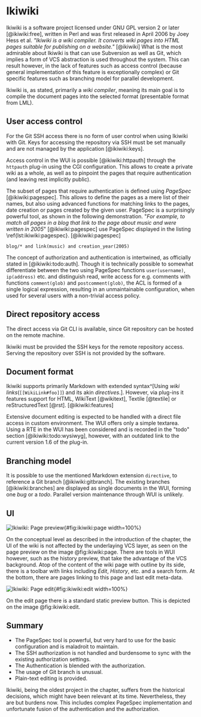 # Ikiwiki

Ikiwiki is a software project licensed under GNU GPL version 2 or later [@ikiwiki:free], written in Perl and was first released in April 2006 by Joey Hess et al.
_"Ikiwiki is a wiki compiler. It converts wiki pages into HTML pages suitable for publishing on a website."_ [@ikiwiki]
What is the most admirable about Ikiwiki is that can use Subversion as well as Git, which implies a form of VCS abstraction is used throughout the system.
This can result however, in the lack of features such as access control (because general implementation of this feature is exceptionally complex) or Git specific features such as branching model for parallel development.

Ikiwiki is, as stated, primarily a _wiki compiler_, meaning its main goal is to compile the document pages into the selected format (presentable format from LML).

## User access control

For the Git SSH access there is no form of user control when using Ikiwiki with Git.
Keys for accessing the repository via SSH must be set manually and are not managed by the application [@ikiwiki:keys].

Access control in the WUI is possible [@ikiwiki:httpauth] through the `httpauth` plug-in using the CGI configuration.
This allows to create a private wiki as a whole, as well as to pinpoint the pages that require authentication (and leaving rest implicitly public).


The subset of pages that require authentication is defined using _PageSpec_ [@ikiwiki:pagespec].
This allows to define the pages as a mere list of their names, but also using advanced functions for matching links to the pages, date creation or pages created by the given user.
PageSpec is a surprisingly powerful tool, as shown in the following demonstration.
"_For example, to match all pages in a blog that link to the page about music and were written in 2005_" [@ikiwiki:pagespec] use PageSpec displayed in the listing \ref{lst:ikiwiki:pagespec}. [@ikiwiki:pagespec]

```{language=lisp caption="Ikiwiki: PageSpec example" label="lst:ikiwiki:pagespec"}
blog/* and link(music) and creation_year(2005)
```

The concept of authorization and authentication is intertwined, as officially stated in [@ikiwiki:todo:auth].
Though it is technically possible to somewhat differentiate between the two using PageSpec functions `user(username)`, `ip(address)` etc. and distinguish read, write access for e.g. comments with functions `comment(glob)` and `postcomment(glob)`, the ACL is formed of a single logical expression, resulting in an unmaintainable configuration, when used for several users with a non-trivial access policy.

## Direct repository access

The direct access via Git CLI is available, since Git repository can be hosted on the remote machine.

Ikiwiki must be provided the SSH keys for the remote repository access.
Serving the repository over SSH is not provided by the software.

## Document format

Ikiwiki supports primarily Markdown with extended syntax^[Using _wiki links_(`[[WikiLink#foo]]`) and its akin _directives_.].
However, via plug-ins it features support for HTML, WikiText [@wikitext], Textile [@textile] or reStructuredText [@rst]. [@ikiwiki:features]

Extensive document editing is expected to be handled with a direct file access in custom environment.
The WUI offers only a simple textarea.
Using a RTE in the WUI has been considered and is recorded in the "todo" section [@ikiwiki:todo:wysiwyg], however, with an outdated link to the current version 1.6 of the plug-in.

## Branching model

It is possible to use the mentioned Markdown extension `directive`, to reference a Git branch [@ikiwiki:gitbranch].
The existing branches [@ikiwiki:branches] are displayed as single documents in the WUI, forming one _bug_ or a _todo_.
Parallel version maintenance through WUI is unlikely.

## UI

![Ikiwiki: Page preview](./src/assets/images/ikiwiki-page){#fig:ikiwiki:page width=100%}

On the conceptual level as described in the introduction of the chapter, the UI of the wiki is not affected by the underlaying VCS layer, as seen on the page preview on the image @fig:ikiwiki:page.
There are tools in WUI however, such as the history preview, that take the advantage of the VCS background.
Atop of the content of the wiki page with outline by its side, there is a toolbar with links including _Edit_, _History_, etc. and a search form.
At the bottom, there are pages linking to this page and last edit meta-data.

![Ikiwiki: Page edit](./src/assets/images/ikiwiki-edit){#fig:ikiwiki:edit width=100%}

On the edit page there is a standard static preview button.
This is depicted on the image @fig:ikiwiki:edit.

## Summary

- The PageSpec tool is powerful, but very hard to use for the basic configuration and is maladroit to maintain.
- The SSH authorization is not handled and burdensome to sync with the existing authorization settings.
- The Authentication is blended with the authorization.
- The usage of Git branch is unusual.
- Plain-text editing is provided.

Ikiwiki, being the oldest project in the chapter, suffers from the historical decisions, which might have been relevant at its time.
Nevertheless, they are but burdens now.
This includes complex PageSpec implementation and unfortunate fusion of the authentication and  the authorization.
